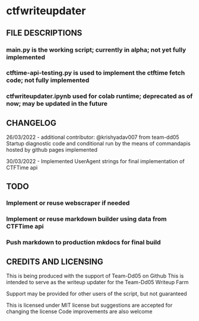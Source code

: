 # ctfwriteupdater

## FILE DESCRIPTIONS

### main.py is the working script; currently in alpha; not yet fully implemented

### ctftime-api-testing.py is used to implement the ctftime fetch code; not fully implemented

### ctfwriteupdater.ipynb used for colab runtime; deprecated as of now; may be updated in the future

## CHANGELOG

26/03/2022 - additional contributor: @krishyadav007 from team-dd05
             Startup diagnostic code and conditional run by the means of commandapis hosted by github pages implemented

30/03/2022 - Implemented UserAgent strings for final implementation of CTFTime api

## TODO

### Implement or reuse webscraper if needed

### Implement or reuse markdown builder using data from CTFTime api

### Push markdown to production mkdocs for final build

## CREDITS AND LICENSING

This is being produced with the support of Team-Dd05 on Github
This is intended to serve as the writeup updater for the Team-Dd05 Writeup Farm

Support may be provided for other users of the script, but not guaranteed

This is licensed under MIT license but suggestions are accepted for changing the license
Code improvements are also welcome
